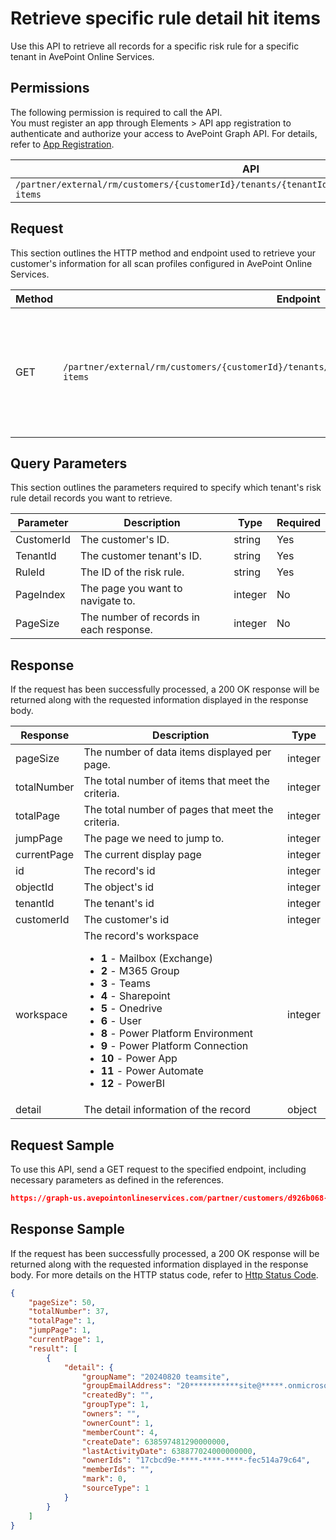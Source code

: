 # Retrieve specific rule detail hit items

Use this API to retrieve all records for a specific risk rule for a specific tenant in AvePoint Online Services.  

## Permissions  

The following permission is required to call the API.  
You must register an app through Elements > API app registration to authenticate and authorize your access to AvePoint Graph API. For details, refer to [App Registration](https://cdn.avepoint.com/assets/apelements-webhelp/avepoint-elements-for-partners/index.htm#!Documents/appregistration.htm).

| API | Permission |
|-----------|-----------|
| `/partner/external/rm/customers/{customerId}/tenants/{tenantId}/detection/rules/{ruleId}/hit-items` | partner.rm.read.all |  


## Request

This section outlines the HTTP method and endpoint used to retrieve your customer's information for all scan profiles configured in AvePoint Online Services.

| Method | Endpoint | Description |
|-----------|-----------|-----------|
|GET|`/partner/external/rm/customers/{customerId}/tenants/{tenantId}/detection/rules/{ruleId}/hit-items`|Retrieves all records for a specific risk rule for a specific tenant in AvePoint Online Services.|

## Query Parameters

This section outlines the parameters required to specify which tenant's risk rule detail records you want to retrieve.

| Parameter | Description | Type | Required |
| --- | --- | --- | --- |
| CustomerId | The customer's ID. | string | Yes |
| TenantId | The customer tenant's ID. | string | Yes |
| RuleId | The ID of the risk rule. | string | Yes |
| PageIndex | The page you want to navigate to. | integer | No |
| PageSize | The number of records in each response. | integer | No |


## Response

If the request has been successfully processed, a 200 OK response will be returned along with the requested information displayed in the response body.

| Response | Description | Type |
| --- | --- | --- |
| pageSize | The number of data items displayed per page. | integer |
| totalNumber | The total number of items that meet the criteria. | integer |
| totalPage | The total number of pages that meet the criteria.  | integer |
| jumpPage | The page we need to jump to. | integer |
| currentPage | The current display page  | integer |
| id | The record's id | integer |
| objectId | The object's id | integer |
| tenantId | The tenant's id | integer |
| customerId | The customer's id | integer |
| workspace | The record's workspace <ul><li>**1** - Mailbox (Exchange)</li><li>**2** - M365 Group</li><li>**3** - Teams</li><li>**4** - Sharepoint</li><li>**5** - Onedrive</li><li>**6** - User</li><li>**8** - Power Platform Environment</li><li>**9** - Power Platform Connection</li><li>**10** - Power App</li><li>**11** - Power Automate</li><li>**12** - PowerBI</li></ul>| integer |
| detail | The detail information of the record | object |


## Request Sample

To use this API, send a GET request to the specified endpoint, including necessary parameters as defined in the references.

```json
https://graph-us.avepointonlineservices.com/partner/customers/d926b068-47cd-4830-a082-fd2a1eb64e99/tenants/0eaab044-c775-4a92-b40d-93c6e237711e/detection/rules/00000002-9E63-4A52-9946-00000036/hit-items
```

## Response Sample

If the request has been successfully processed, a 200 OK response will be returned along with the requested information displayed in the response body. For more details on the HTTP status code, refer to [Http Status Code](https://learn.avepoint.com/docs/Use-AvePoint-Graph-API.html#http-status-code).

```json 
{
    "pageSize": 50,
    "totalNumber": 37,
    "totalPage": 1,
    "jumpPage": 1,
    "currentPage": 1,
    "result": [
        {
            "detail": {
                "groupName": "20240820 teamsite",
                "groupEmailAddress": "20***********site@*****.onmicrosoft.com",
                "createdBy": "",
                "groupType": 1,
                "owners": "",
                "ownerCount": 1,
                "memberCount": 4,
                "createDate": 638597481290000000,
                "lastActivityDate": 638877024000000000,
                "ownerIds": "17cbcd9e-****-****-****-fec514a79c64",
                "memberIds": "",
                "mark": 0,
                "sourceType": 1
            }
        }
    ]
}
